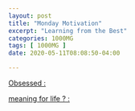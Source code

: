 ```yaml
---
layout: post
title: "Monday Motivation"
excerpt: "Learning from the Best"
categories: 1000MG
tags: [ 1000MG ]
date: 2020-05-11T08:08:50-04:00

---
```


[Obsessed : ](https://www.youtube.com/watch?v=cvl8TEML4e4)

[meaning for life ? : ](https://www.youtube.com/watch?v=auSt27rhoFk)
